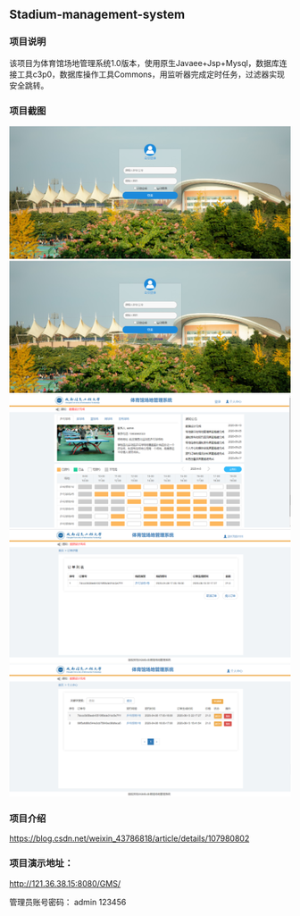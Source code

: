 ## Stadium-management-system

### 项目说明

该项目为体育馆场地管理系统1.0版本，使用原生Javaee+Jsp+Mysql，数据库连接工具c3p0，数据库操作工具Commons，用监听器完成定时任务，过滤器实现安全跳转。 
### 项目截图
![image](https://github.com/Suarge/gms-1.0/blob/master/readme_photo/1.png)
![image](https://github.com/Suarge/gms-1.0/blob/master/readme_photo/1.png)
![image](https://github.com/Suarge/gms-1.0/blob/master/readme_photo/3.png)
![image](https://github.com/Suarge/gms-1.0/blob/master/readme_photo/4.png)
![image](https://github.com/Suarge/gms-1.0/blob/master/readme_photo/5.png)


### 项目介绍
https://blog.csdn.net/weixin_43786818/article/details/107980802
### 项目演示地址：
http://121.36.38.15:8080/GMS/

管理员账号密码：
admin
123456
